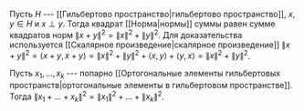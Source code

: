 
Пусть $H$ --- [[Гильбертово пространство|гильбертово пространство]], $x,y\in H$ и $x\perp y$. 
Тогда квадрат [[Норма|нормы]] суммы равен сумме квадратов норм 
$\lVert x+y \rVert^2 = \lVert x \rVert^2 + \lVert y \rVert^2$.
Для доказательства используется [[Скалярное произведение|скалярное произведение]]
$\lVert x+y \rVert^2 = \left\langle x+y, x+y\right\rangle  = \lVert x \rVert^2 + \lVert y \rVert^2 + \left\langle x, y\right\rangle  + \left\langle y, x\right\rangle = \lVert x \rVert^2 + \lVert y \rVert^2$.

Пусть $x_1,\ldots,x_k$ --- попарно [[Ортогональные элементы гильбертовых пространств|ортогональные элементы в гильбертовом пространстве]]. 
Тогда $\lVert x_1+\ldots+x_k \rVert^2 = \lVert x_1 \rVert^2 +\ldots + \lVert x_k \rVert^2$.
